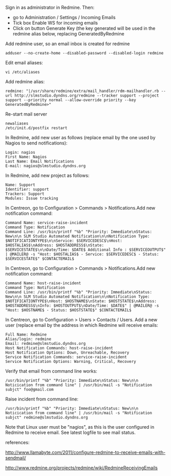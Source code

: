 Sign in as administrator in Redmine. Then:
  * go to Administration / Settings / Incoming Emails
  * Tick box Enable WS for incoming emails
  * Click on button Generate Key (the key generated will be used in the redmine alias below, replacing GeneratedByRedmine

Add redmine user, so an email inbox is created for redmine
```
adduser --no-create-home --disabled-password --disabled-login redmine
```
Edit email aliases:
```
vi /etc/aliases
```
Add redmine alias:
```
redmine: "|/usr/share/redmine/extra/mail_handler/rdm-mailhandler.rb --url http://slmstudio.dyndns.org/redmine --tracker support --project support --priority normal --allow-override priority --key GeneratedByRedmine>"
```
Re-start mail server
```
newaliases
/etc/init.d/postfix restart
```

In Redmine, add new user as follows (replace email by the one used by Nagios to send notifications):
```
Login: nagios
First Name: Nagios
Last Name: Email Notifications
E-mail: nagios@slmstudio.dyndns.org
```

In Redmine, add new project as follows:
```
Name: Support
Identifier: support
Trackers: Support
Modules: Issue tracking
```

In Centreon, go to Configuration > Commands > Notifications.Add new notification command:
```
Command Name: service-raise-incident
Command Type: Notification
Command Line: /usr/bin/printf "%b" "Priority: Immediate\nStatus: New\n\n SLM Studio Automated Notification\n\nNotification Type: $NOTIFICATIONTYPE$\n\nService: $SERVICEDESC$\nHost: $HOSTALIAS$\nAddress: $HOSTADDRESS$\nState: $SERVICESTATE$\n\nDate/Time: $DATE$ Additional Info : $SERVICEOUTPUT$" | @MAILER@ -s "Host: $HOSTALIAS$ - Service: $SERVICEDESC$ - Status: $SERVICESTATE$" $CONTACTEMAIL$
```

In Centreon, go to Configuration > Commands > Notifications.Add new notification command:
```
Command Name: host-raise-incident
Command Type: Notification
Command Line: /usr/bin/printf "%b" "Priority: Immediate\nStatus: New\n\n SLM Studio Automated Notification\n\nNotification Type: $NOTIFICATIONTYPE$\nHost: $HOSTNAME$\nState: $HOSTSTATE$\nAddress: $HOSTADDRESS$\nInfo: $HOSTOUTPUT$\nDate/Time: $DATE$" | @MAILER@ -s "Host: $HOSTNAME$ - Status: $HOSTSTATE$" $CONTACTEMAIL$
```

In Centreon, go to Configuration > Users > Contacts / Users. Add a new user (replace email by the address in which Redmine will receive emails:
```
Full Name: Redmine
Alias/login: redmine
Email: redmine@slmstudio.dyndns.org
Host Notification Commands: host-raise-incident
Host Notification Options: Down, Unreachable, Recovery
Service Notification Commands: service-raise-incident
Service Notification Options: Warning, Critical, Recovery
```

Verify that email from command line works:
```
/usr/bin/printf "%b" "Priority: Immediate\nStatus: New\n\n Noticication from command line" | /usr/bin/mail -s "Notification subjct" foo@gmail.com
```

Raise incident from command line:
```
/usr/bin/printf "%b" "Priority: Immediate\nStatus: New\n\n Noticication from command line" | /usr/bin/mail -s "Notification subjct" redmine@slmstudio.dyndns.org
```
Note that Linux user must be "nagios", as this is the user configured in Redmine to receive email. See latest logfile to see mail status.



references:

http://www.llamabyte.com/2011/configure-redmine-to-receive-emails-with-sendmail/

http://www.redmine.org/projects/redmine/wiki/RedmineReceivingEmails
